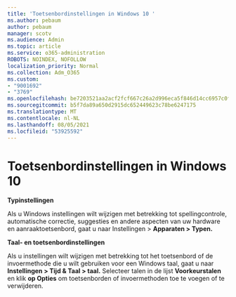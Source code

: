 ```yaml
---
title: 'Toetsenbordinstellingen in Windows 10 '
ms.author: pebaum
author: pebaum
manager: scotv
ms.audience: Admin
ms.topic: article
ms.service: o365-administration
ROBOTS: NOINDEX, NOFOLLOW
localization_priority: Normal
ms.collection: Adm_O365
ms.custom:
- "9001692"
- "3769"
ms.openlocfilehash: be7203521aa2acf2fcf667c26a2d996eca5f846d14cc6957c0fde6b82d887aa8
ms.sourcegitcommit: b5f7da89a650d2915dc652449623c78be6247175
ms.translationtype: MT
ms.contentlocale: nl-NL
ms.lasthandoff: 08/05/2021
ms.locfileid: "53925592"
---
```

# <a name="keyboard-settings-in-windows-10"></a>Toetsenbordinstellingen in Windows 10

**Typinstellingen**

Als u Windows instellingen wilt wijzigen met betrekking tot spellingcontrole, automatische correctie, suggesties en andere aspecten van uw hardware en aanraaktoetsenbord, gaat u naar Instellingen > **Apparaten > Typen.** 

**Taal- en toetsenbordinstellingen**

Als u instellingen wilt wijzigen met betrekking tot het toetsenbord of de invoermethode die u wilt gebruiken voor een Windows taal, gaat u naar **Instellingen > Tijd & Taal > taal.** Selecteer talen in de lijst **Voorkeurstalen** en klik **op Opties** om toetsenborden of invoermethoden toe te voegen of te verwijderen.
